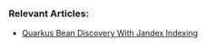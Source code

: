 ### Relevant Articles:

- [Quarkus Bean Discovery With Jandex Indexing](https://www.baeldung.com/quarkus-bean-discovery-index)
